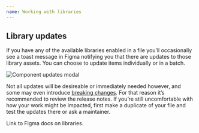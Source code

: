 ```yaml
---
name: Working with libraries
---
```


## Library updates

If you have any of the available libraries enabled in a file you’ll occasionally see a toast message in Figma notifying you that there are updates to those library assets. You can choose to update items individually or in a batch.

![Component updates modal](/img/update-modal.png)

Not all updates will be desireable or immediately needed however, and some may even introduce [breaking changes](/devops/breaking-changes). For that reason it’s recommended to review the release notes. If you’re still uncomfortable with how your work might be impacted, first make a duplicate of your file and test the updates there or ask a maintainer.

<todo>Link to Figma docs on libraries.</todo>
